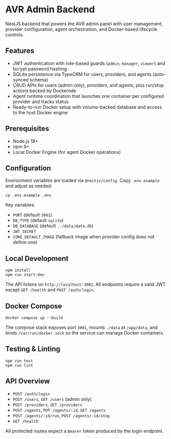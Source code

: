 # AVR Admin Backend

NestJS backend that powers the AVR admin panel with user management, provider configuration, agent orchestration, and Docker-based lifecycle controls.

## Features

- JWT authentication with role-based guards (`admin`, `manager`, `viewer`) and bcrypt password hashing
- SQLite persistence via TypeORM for users, providers, and agents (auto-synced schema)
- CRUD APIs for users (admin only), providers, and agents, plus run/stop actions backed by Dockerode
- Agent runtime coordination that launches one container per configured provider and tracks status
- Ready-to-run Docker setup with volume-backed database and access to the host Docker engine

## Prerequisites

- Node.js 18+
- npm 9+
- Local Docker Engine (for agent Docker operations)

## Configuration

Environment variables are loaded via `@nestjs/config`. Copy `.env.example` and adjust as needed:

```
cp .env.example .env
```

Key variables:

- `PORT` (default `3001`)
- `DB_TYPE` (default `sqlite`)
- `DB_DATABASE` (default `../data/data.db`)
- `JWT_SECRET`
- `CORE_DEFAULT_IMAGE` (fallback image when provider config does not define one)

## Local Development

```
npm install
npm run start:dev
```

The API listens on `http://localhost:3001`. All endpoints require a valid JWT except `GET /health` and `POST /auth/login`.

## Docker Compose

```
docker compose up --build
```

The compose stack exposes port `3001`, mounts `./data` at `/app/data`, and binds `/var/run/docker.sock` so the service can manage Docker containers.

## Testing & Linting

```
npm run test
npm run lint
```

## API Overview

- `POST /auth/login`
- `POST /users`, `GET /users` (admin only)
- `POST /providers`, `GET /providers`
- `POST /agents`, `PUT /agents/:id`, `GET /agents`
- `POST /agents/:id/run`, `POST /agents/:id/stop`
- `GET /health`

All protected routes expect a `Bearer` token produced by the login endpoint.
